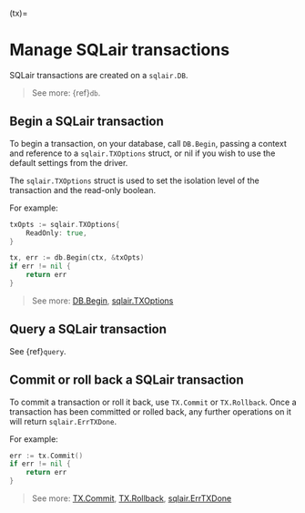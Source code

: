 (tx)=
# Manage SQLair transactions
SQLair transactions are created on a `sqlair.DB`.

> See more: {ref}`db`.
## Begin a SQLair transaction

To begin a transaction, on your database, call `DB.Begin`, passing a context and
reference to a `sqlair.TXOptions` struct, or nil if you wish to use the default
settings from the driver.

The `sqlair.TXOptions` struct is used to set the isolation level of the
transaction and the read-only boolean.

For example:
```go
txOpts := sqlair.TXOptions{
    ReadOnly: true,
}

tx, err := db.Begin(ctx, &txOpts)
if err != nil {
    return err
}
```

> See more: [DB.Begin](https://pkg.go.dev/github.com/canonical/sqlair#DB.Begin),
[sqlair.TXOptions](https://pkg.go.dev/github.com/canonical/sqlair#TXOptions)

## Query a SQLair transaction
See {ref}`query`.

## Commit or roll back a SQLair transaction

To commit a transaction or roll it back, use `TX.Commit` or `TX.Rollback`. Once
a transaction has been committed or rolled back, any further operations on it
will return `sqlair.ErrTXDone`.

For example:
```go
err := tx.Commit()
if err != nil {
    return err
}
```

> See more:
[TX.Commit](https://pkg.go.dev/github.com/canonical/sqlair#TX.Commit),
[TX.Rollback](https://pkg.go.dev/github.com/canonical/sqlair#TX.Rollback),
[sqlair.ErrTXDone](https://pkg.go.dev/github.com/canonical/sqlair#ErrTXDone)
